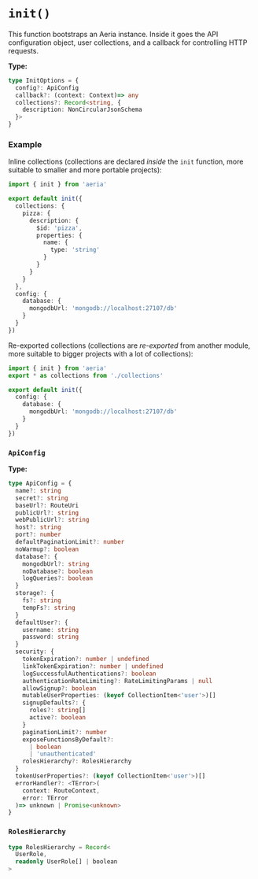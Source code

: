 # `init()`

This function bootstraps an Aeria instance. Inside it goes the API configuration object, user collections, and a callback for controlling HTTP requests.

**Type:**

```typescript
type InitOptions = {
  config?: ApiConfig
  callback?: (context: Context)=> any
  collections?: Record<string, {
    description: NonCircularJsonSchema
  }>
}
```

### Example

Inline collections (collections are declared *inside* the `init` function, more suitable to smaller and more portable projects):

```typescript
import { init } from 'aeria'

export default init({
  collections: {
    pizza: {
      description: {
        $id: 'pizza',
        properties: {
          name: {
            type: 'string'
          }
        }
      }
    }
  },
  config: {
    database: {
      mongodbUrl: 'mongodb://localhost:27107/db'
    }
  }
})
```

Re-exported collections (collections are *re-exported* from another module, more suitable to bigger projects with a lot of collections):

```typescript
import { init } from 'aeria'
export * as collections from './collections'

export default init({
  config: {
    database: {
      mongodbUrl: 'mongodb://localhost:27107/db'
    }
  }
})
```


### `ApiConfig`

**Type:**

```typescript
type ApiConfig = {
  name?: string
  secret?: string
  baseUrl?: RouteUri
  publicUrl?: string
  webPublicUrl?: string
  host?: string
  port?: number
  defaultPaginationLimit?: number
  noWarmup?: boolean
  database?: {
    mongodbUrl?: string
    noDatabase?: boolean
    logQueries?: boolean
  }
  storage?: {
    fs?: string
    tempFs?: string
  }
  defaultUser?: {
    username: string
    password: string
  }
  security: {
    tokenExpiration?: number | undefined
    linkTokenExpiration?: number | undefined
    logSuccessfulAuthentications?: boolean
    authenticationRateLimiting?: RateLimitingParams | null
    allowSignup?: boolean
    mutableUserProperties: (keyof CollectionItem<'user'>)[]
    signupDefaults?: {
      roles?: string[]
      active?: boolean
    }
    paginationLimit?: number
    exposeFunctionsByDefault?:
      | boolean
      | 'unauthenticated'
    rolesHierarchy?: RolesHierarchy
  }
  tokenUserProperties?: (keyof CollectionItem<'user'>)[]
  errorHandler?: <TError>(
    context: RouteContext,
    error: TError
  )=> unknown | Promise<unknown>
}
```

### `RolesHierarchy`

```ts
type RolesHierarchy = Record<
  UserRole,
  readonly UserRole[] | boolean
>
```

